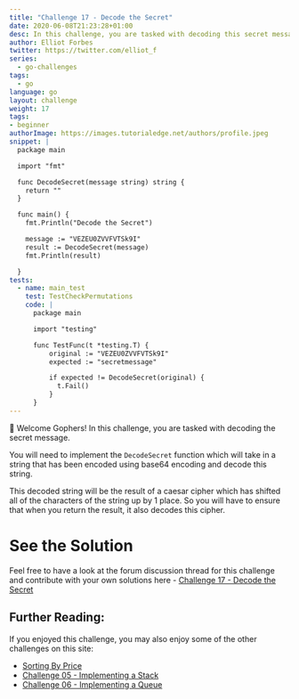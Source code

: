 ```yaml
---
title: "Challenge 17 - Decode the Secret"
date: 2020-06-08T21:23:28+01:00
desc: In this challenge, you are tasked with decoding this secret message and returning the unencoded string in Go!
author: Elliot Forbes
twitter: https://twitter.com/elliot_f
series:
  - go-challenges
tags:
  - go
language: go
layout: challenge
weight: 17
tags:
- beginner
authorImage: https://images.tutorialedge.net/authors/profile.jpeg
snippet: |
  package main

  import "fmt"

  func DecodeSecret(message string) string {
    return ""
  }

  func main() {
    fmt.Println("Decode the Secret")

    message := "VEZEU0ZVVFVTSk9I"
    result := DecodeSecret(message)
    fmt.Println(result)

  }
tests:
  - name: main_test
    test: TestCheckPermutations
    code: |
      package main

      import "testing"

      func TestFunc(t *testing.T) {
          original := "VEZEU0ZVVFVTSk9I"
          expected := "secretmessage"

          if expected != DecodeSecret(original) {
            t.Fail()
          }
      }
---
```


👋 Welcome Gophers! In this challenge, you are tasked with decoding the secret message.

You will need to implement the `DecodeSecret` function which will take in a string that has been encoded using base64 encoding and decode this string. 

This decoded string will be the result of a caesar cipher which has shifted all of the characters of the string up by 1 place. So you will have to ensure that when you return the result, it also decodes this cipher.

# See the Solution

Feel free to have a look at the forum discussion thread for this challenge and contribute with your own solutions here - [Challenge 17 - Decode the Secret](https://discuss.tutorialedge.net/t/challenge-17-decode-the-secret/39) 

## Further Reading:

If you enjoyed this challenge, you may also enjoy some of the other challenges on this site:

* [Sorting By Price](/challenges/go/sort-by-price/)
* [Challenge 05 - Implementing a Stack](/challenges/go/implementing-a-stack/)
* [Challenge 06 - Implementing a Queue](/challenges/go/implementing-a-queue/)